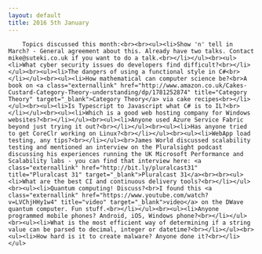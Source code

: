 ```yaml
---
layout: default
title: 2016 5th January
---
```


		Topics discussed this month:<br><br><ul><li>Show 'n' tell in March? - General agreement about this. Already have two talks. Contact mike@suteki.co.uk if you want to do a talk.<br></li></ul><br><ul><li>What cyber security issues do developers find difficult?<br></li></ul><br><ul><li>The dangers of using a functional style in C#<br></li></ul><br><ul><li>How mathematical can computer science be?<br>A book on <a class="externallink" href="http://www.amazon.co.uk/Cakes-Custard-Category-Theory-understanding/dp/1781252874" title="Category Theory" target="_blank">Category Theory</a> via cake recipes<br></li></ul><br><ul><li>Is Typescript to Javascript what C# is to IL?<br></li></ul><br><ul><li>Which is a good web hosting company for Windows websites?<br></li></ul><br><ul><li>Anyone used Azure Service Fabric beyond just trying it out?<br></li></ul><br><ul><li>Has anyone tried to get CoreClr working on Linux?<br></li></ul><br><ul><li>WebApp load testing, any tips?<br></li></ul><br>James World discussed scalability testing and mentioned an interview on the Pluralsight podcast discussing his experiences running the UK Microsoft Performance and Scalability labs - you can find that interview here: <a class="externallink" href="http://bit.ly/pluralcast31" title="Pluralcast 31" target="_blank">Pluralcast 31</a><br><br><ul><li>What are the best CI and continuous delivery tools?<br></li></ul><br><ul><li>Quantum computing! Discuss?<br>I found this <a class="externallink" href="https://www.youtube.com/watch?v=LVChjHHy1w4" title="video" target="_blank">video</a> on the DWave quantum computer. Fun stuff.<br></li></ul><br><ul><li>Anyone programmed mobile phones? Android, iOS, Windows phone?<br></li></ul><br><ul><li>What is the most efficient way of determining if a string value can be parsed to decimal, integer or datetime?<br></li></ul><br><ul><li>How hard is it to create malware? Anyone done it?<br></li></ul>

	